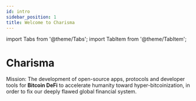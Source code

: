 ```yaml
---
id: intro
sidebar_position: 1
title: Welcome to Charisma
---
```


import Tabs from '@theme/Tabs';
import TabItem from '@theme/TabItem';

# Charisma

Mission: The development of open-source apps, protocols and developer tools for **Bitcoin DeFi** to accelerate humanity toward hyper-bitcoinization, in order to fix our deeply flawed global financial system.
